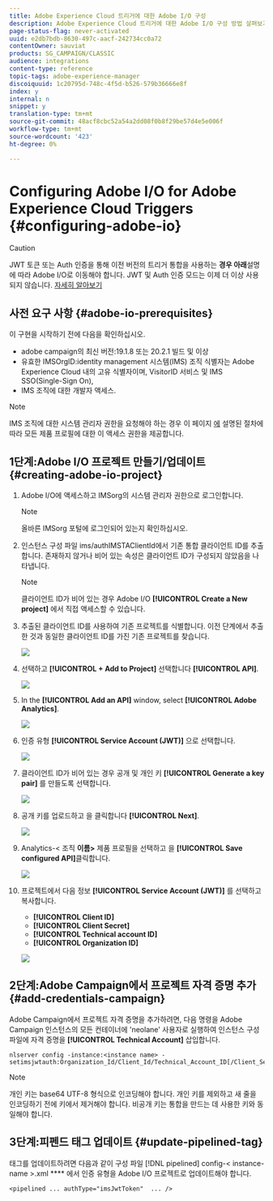 ```yaml
---
title: Adobe Experience Cloud 트리거에 대한 Adobe I/O 구성
description: Adobe Experience Cloud 트리거에 대한 Adobe I/O 구성 방법 살펴보기
page-status-flag: never-activated
uuid: e2db7bdb-8630-497c-aacf-242734cc0a72
contentOwner: sauviat
products: SG_CAMPAIGN/CLASSIC
audience: integrations
content-type: reference
topic-tags: adobe-experience-manager
discoiquuid: 1c20795d-748c-4f5d-b526-579b36666e8f
index: y
internal: n
snippet: y
translation-type: tm+mt
source-git-commit: 48acf8cbc52a54a2dd08f0b8f29be57d4e5e006f
workflow-type: tm+mt
source-wordcount: '423'
ht-degree: 0%

---
```



# Configuring Adobe I/O for Adobe Experience Cloud Triggers {#configuring-adobe-io}

>[!CAUTION]
>
>JWT 토큰 또는 Auth 인증을 통해 이전 버전의 트리거 통합을 사용하는 **경우 아래**&#x200B;설명에 따라 Adobe I/O로 이동해야 합니다. JWT 및 Auth 인증 모드는 이제 더 이상 사용되지 않습니다. [자세히 알아보기](https://github.com/AdobeDocs/analytics-1.4-apis)

## 사전 요구 사항 {#adobe-io-prerequisites}

이 구현을 시작하기 전에 다음을 확인하십시오.

* adobe campaign의 최신 버전:19.1.8 또는 20.2.1 빌드 및 이상
* 유효한 IMSOrgID:identity management 시스템(IMS) 조직 식별자는 Adobe Experience Cloud 내의 고유 식별자이며, VisitorID 서비스 및 IMS SSO(Single-Sign On),
* IMS 조직에 대한 개발자 액세스.

>[!NOTE]
>
>IMS 조직에 대한 시스템 관리자 권한을 요청해야 하는 경우 이 페이지 [에](https://helpx.adobe.com/ca/enterprise/admin-guide.html/ca/enterprise/using/manage-developers.ug.html) 설명된 절차에 따라 모든 제품 프로필에 대한 이 액세스 권한을 제공합니다.


## 1단계:Adobe I/O 프로젝트 만들기/업데이트 {#creating-adobe-io-project}

1. Adobe I/O에 액세스하고 IMSorg의 시스템 관리자 권한으로 로그인합니다.

   >[!NOTE]
   >
   > 올바른 IMSorg 포털에 로그인되어 있는지 확인하십시오.

1. 인스턴스 구성 파일 ims/authIMSTAClientId에서 기존 통합 클라이언트 ID를 추출합니다. 존재하지 않거나 비어 있는 속성은 클라이언트 ID가 구성되지 않았음을 나타냅니다.

   >[!NOTE]
   >
   >클라이언트 ID가 비어 있는 경우 Adobe I/O **[!UICONTROL Create a New project]** 에서 직접 액세스할 수 있습니다.

1. 추출된 클라이언트 ID를 사용하여 기존 프로젝트를 식별합니다. 이전 단계에서 추출한 것과 동일한 클라이언트 ID를 가진 기존 프로젝트를 찾습니다.

   ![](assets/adobe_io_8.png)

1. 선택하고 **[!UICONTROL + Add to Project]** 선택합니다 **[!UICONTROL API]**.

   ![](assets/adobe_io_1.png)

1. In the **[!UICONTROL Add an API]** window, select **[!UICONTROL Adobe Analytics]**.

   ![](assets/adobe_io_2.png)

1. 인증 유형 **[!UICONTROL Service Account (JWT)]** 으로 선택합니다.

   ![](assets/adobe_io_3.png)

1. 클라이언트 ID가 비어 있는 경우 공개 및 개인 키 **[!UICONTROL Generate a key pair]** 를 만들도록 선택합니다.

   ![](assets/adobe_io_4.png)

1. 공개 키를 업로드하고 을 클릭합니다 **[!UICONTROL Next]**.

   ![](assets/adobe_io_5.png)

1. Analytics-&lt; 조직 **이름>** 제품 프로필을 선택하고 을 **[!UICONTROL Save configured API]**&#x200B;클릭합니다.

   ![](assets/adobe_io_6.png)

1. 프로젝트에서 다음 정보 **[!UICONTROL Service Account (JWT)]** 를 선택하고 복사합니다.
   * **[!UICONTROL Client ID]**
   * **[!UICONTROL Client Secret]**
   * **[!UICONTROL Technical account ID]**
   * **[!UICONTROL Organization ID]**

   ![](assets/adobe_io_7.png)

## 2단계:Adobe Campaign에서 프로젝트 자격 증명 추가 {#add-credentials-campaign}

Adobe Campaign에서 프로젝트 자격 증명을 추가하려면, 다음 명령을 Adobe Campaign 인스턴스의 모든 컨테이너에 &#39;neolane&#39; 사용자로 실행하여 인스턴스 구성 파일에 자격 증명을 **[!UICONTROL Technical Account]** 삽입합니다.

```
nlserver config -instance:<instance name> -setimsjwtauth:Organization_Id/Client_Id/Technical_Account_ID[/Client_Secret[/Base64_encoded_Private_Key]]
```

>[!NOTE]
>
>개인 키는 base64 UTF-8 형식으로 인코딩해야 합니다. 개인 키를 제외하고 새 줄을 인코딩하기 전에 키에서 제거해야 합니다. 비공개 키는 통합을 만드는 데 사용한 키와 동일해야 합니다.

## 3단계:피펜드 태그 업데이트 {#update-pipelined-tag}

태그를 업데이트하려면 다음과 같이 구성 파일 [!DNL pipelined] config-&lt; instance-name >.xml **** 에서 인증 유형을 Adobe I/O 프로젝트로 업데이트해야 합니다.

```
<pipelined ... authType="imsJwtToken"  ... />
```
